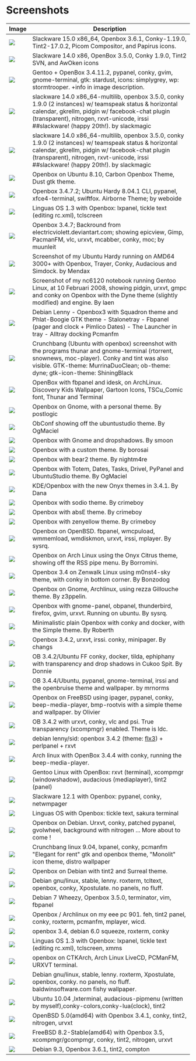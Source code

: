 # Screenshots

| **Image** | **Description**
| ---       | ---
| ![][1]    | Slackware 15.0 x86_64, Openbox 3.6.1, Conky-1.19.0, Tint2-17.0.2, Picom Compositor, and Papirus icons.
| ![][2]    | Slackware 14.0 x86, OpenBox 3.5.0, Conky 1.9.0, Tint2 SVN, and AwOken icons
| ![][3]    | Gentoo + OpenBox 3.4.11.2, pypanel, conky, gvim, gnome-terminal, gtk: stardust, icons: simplygrey, wp: stormtrooper. +info in image description.
| ![][4]    | slackware 14.0 x86_64-multilib, openbox 3.5.0, conky 1.9.0 (2 instances) w/ teamspeak status & horizontal calendar, gkrellm, pidgin w/ facebook-chat plugin (transparent), nitrogen, rxvt-unicode, irssi \##slackware! (happy 20th!). by slackmagic
| ![][5]    | slackware 14.0 x86_64-multilib, openbox 3.5.0, conky 1.9.0 (2 instances) w/ teamspeak status & horizontal calendar, gkrellm, pidgin w/ facebook-chat plugin (transparent), nitrogen, rxvt-unicode, irssi \##slackware! (happy 20th!). by slackmagic
| ![][6]    | Openbox on Ubuntu 8.10, Carbon Openbox Theme, Dust gtk theme.
| ![][7]    | Openbox 3.4.7.2; Ubuntu Hardy 8.04.1 CLI, pypanel, xfce4-terminal, swiftfox. Airborne Theme; by weboide
| ![][8]    | Linguas OS 1.3 with Openbox: lxpanel, tickle text (editing rc.xml), tclscreen
| ![][9]    | Openbox 3.4.7; Backround from electricviolett.deviantart.com; showing epicview, Gimp, PacmanFM, vlc, urxvt, mcabber, conky, moc; by muunleit
| ![][10]   | Screenshot of my Ubuntu Hardy running on AMD64 3000+ with Openbox, Trayer, Conky, Audacious and Simdock. by Mendax
| ![][11]   | Screenshot of my nc6120 notebook running Gentoo Linux, at 10 Februari 2008, showing pidgin, urxvt, gmpc and conky on Openbox with the Dyne theme (slightly modified) and engine. By laen
| ![][12]   | Debian Lenny - Openbox3 with Squadron theme and Phlat-Boogie GTK theme - Stalonetray - Fbpanel (pager and clock + Pimlico Dates) - The Launcher in tray - Alltray docking Pcmanfm
| ![][13]   | Crunchbang (Ubuntu with openbox) screenshot with the programs thunar and gnome-terminal (rtorrent, snownews, moc-player). Conky and tint was also visible. GTK-theme: MurrinaDuoClean; ob-theme: dyne; gtk-icon-theme: ShiningBlack
| ![][14]   | OpenBox with fbpanel and idesk, on ArchLinux. Discovery Kids Wallpaper, Gartoon Icons, TSCu_Comic font, Thunar and Terminal
| ![][15]   | Openbox on Gnome, with a personal theme. By postlogic
| ![][16]   | ObConf showing off the ubuntustudio theme. By OgMaciel
| ![][17]   | Openbox with Gnome and dropshadows. By smoon
| ![][18]   | Openbox with a custom theme. By borosai
| ![][19]   | Openbox with bear2 theme. By nightm4re
| ![][20]   | Openbox with Totem, Dates, Tasks, Drivel, PyPanel and UbuntuStudio theme. By OgMaciel
| ![][21]   | KDE/Openbox with the new Onyx themes in 3.4.1. By Dana
| ![][22]   | Openbox with sodio theme. By crimeboy
| ![][23]   | Openbox with absE theme. By crimeboy
| ![][24]   | Openbox with zenyellow theme. By crimeboy
| ![][25]   | Openbox on OpenBSD. fbpanel, wmcpuload, wmmemload, wmdiskmon, urxvt, irssi, mplayer. By sysrq.
| ![][26]   | Openbox on Arch Linux using the Onyx Citrus theme, showing off the RSS pipe menu. By Borromini.
| ![][27]   | Openbox 3.4 on Zenwalk Linux using m0nst4-sky theme, with conky in bottom corner. By Bonzodog
| ![][28]   | Openbox on Gnome, Archlinux, using rezza Gillouche theme. By z3ppelin.
| ![][29]   | Openbox with gnome-panel, obpanel, thunderbird, firefox, gvim, urxvt. Running on ubuntu. By sysrq.
| ![][30]   | Minimalistic plain Openbox with conky and docker, with the Simple theme. By Roberth
| ![][31]   | Openbox 3.4.2, urxvt, irssi. conky, minipager. By changs
| ![][32]   | OB 3.4.2/Ubuntu FF conky, docker, tilda, ephiphany with transparency and drop shadows in Cukoo Spit. By Donnie
| ![][33]   | OB 3.4.4/Ubuntu, pypanel, gnome-terminal, irssi and the openbruise theme and wallpaper. by mrnorms
| ![][34]   | Openbox on FreeBSD using ipager, pypanel, conky, beep-media-player, bmp-rootvis with a simple theme and wallpaper. by Olivier
| ![][35]   | OB 3.4.2 with urxvt, conky, vlc and psi. True transparency (xcompmgr) enabled. Theme is ldc.
| ![][36]   | debian lenny/sid: openbox 3.4.2 (theme: [flx3]) + perlpanel + rxvt
| ![][37]   | Arch linux with OpenBox 3.4.4 with conky, running the beep-media-player.
| ![][38]   | Gentoo Linux with OpenBox: rxvt (terminal), xcompmgr (windowshadow), audacious (mediaplayer), tint2 (panel)
| ![][39]   | Slackware 12.1 with Openbox: pypanel, conky, netwmpager
| ![][40]   | Linguas OS with Openbox: tickle text, sakura terminal
| ![][41]   | Openbox on Debian. Urxvt, conky, patched pypanel, gvolwheel, background with nitrogen ... More about to come !
| ![][42]   | Crunchbang linux 9.04, lxpanel, conky, pcmanfm "Elegant for rent" gtk and openbox theme, "Monolit" icon theme, distro wallpaper
| ![][43]   | Openbox on Debian with tint2 and Surreal theme.
| ![][44]   | Debian gnu/linux, stable, lenny. roxterm, tcltext, openbox, conky, Xpostulate. no panels, no fluff.
| ![][45]   | Debian 7 Wheezy, Openbox 3.5.0, terminator, vim, fbpanel
| ![][46]   | Openbox / Archlinux on my eee pc 901. feh, tint2 panel, conky, roxterm, pcmanfm, mplayer, wicd.
| ![][47]   | openbox 3.4, debian 6.0 squeeze, roxterm, conky
| ![][48]   | Linguas OS 1.3 with Openbox: lxpanel, tickle text (editing rc.xml), tclscreen, xmms
| ![][49]   | openbox on CTKArch, Arch Linux LiveCD, PCManFM, URXVT terminal.
| ![][50]   | Debian gnu/linux, stable, lenny. roxterm, Xpostulate, openbox, conky. no panels, no fluff. baldwinsoftware.com fishy wallpaper.
| ![][51]   | Ubuntu 10.04 ,lxterminal, audacious-pipmenu (written by myself),conky-colors,conky-lua(clock), tint2
| ![][52]   | OpenBSD 5.0(amd64) with Openbox 3.4.1, conky, tint2, nitrogen, urvxt
| ![][53]   | FreeBSD 8.2-Stable(amd64) with Openbox 3.5, xcompmgr/gcompmgr, conky, tint2, nitrogen, urxvt
| ![][54]   | Debian 9.3, Openbox 3.6.1, tint2, compton

[1]:  ../assets/img/screenshots/OpenboxSlack.jpg
[2]:  ../assets/img/screenshots/Openbox_screenshot.jpg
[3]:  ../assets/img/screenshots/2010-10-04-193330_1280x1024_scrot.png
[4]:  ../assets/img/screenshots/Openbox-elementary3.png
[5]:  ../assets/img/screenshots/Openbox_2013-08-17-114243_2560x1600_slackmagic_display0_np.png
[6]:  ../assets/img/screenshots/Openbox_dust_carbon.jpg
[7]:  ../assets/img/screenshots/Myscreen-weboide-x.jpg
[8]:  ../assets/img/screenshots/Openboxshot2.jpg
[9]:  ../assets/img/screenshots/2560x1024_scrot.jpg
[10]: ../assets/img/screenshots/Mendax-desktop.jpg
[11]: ../assets/img/screenshots/Laen-screenshot-080210213623.jpg
[12]: ../assets/img/screenshots/Openbox-inko.png
[13]: ../assets/img/screenshots/2008-05-08-1024x768-Crunchbang.png
[14]: ../assets/img/screenshots/Sreenopenbox2.png
[15]: ../assets/img/screenshots/Ss_postlogic01.png
[16]: ../assets/img/screenshots/Ss_obconfblackness.jpg
[17]: ../assets/img/screenshots/Scrot_smoon.png
[18]: ../assets/img/screenshots/Borosaiob_2007-06-06.png
[19]: ../assets/img/screenshots/Nightm4re-2006-10-26-2128-october.jpg
[20]: ../assets/img/screenshots/OgMaciel_20070607.png
[21]: ../assets/img/screenshots/Ss_OnyxTheme.png
[22]: ../assets/img/screenshots/Sodio.png
[23]: ../assets/img/screenshots/Greenw.png
[24]: ../assets/img/screenshots/Boxw.png
[25]: ../assets/img/screenshots/Sysrq-2006-11-03.png
[26]: ../assets/img/screenshots/Arch-openbox-rss.jpg
[27]: ../assets/img/screenshots/Openzen13.png
[28]: ../assets/img/screenshots/2007-06-25.png
[29]: ../assets/img/screenshots/2007-06-29.jpg
[30]: ../assets/img/screenshots/2007-06-29-233539_1280x1024_scrot.png
[31]: ../assets/img/screenshots/Openbox_chg.jpg
[32]: ../assets/img/screenshots/Donnie-2007-07-15.png
[33]: ../assets/img/screenshots/Screenshot-openbox-pretty-jrnorman.png
[34]: ../assets/img/screenshots/FreeBSD_Ob3.4-20070717.png
[35]: ../assets/img/screenshots/20070723-1848.png
[36]: ../assets/img/screenshots/Flx-2007-08-08.3.png
[37]: ../assets/img/screenshots/GagaPeter_001.png
[38]: ../assets/img/screenshots/Ktop.jpg
[39]: ../assets/img/screenshots/Slackware_skinn3r.png
[40]: ../assets/img/screenshots/Laplinbox.jpg
[41]: ../assets/img/screenshots/Openbox-debian.jpg
[42]: ../assets/img/screenshots/Crunchbang_2010-03-08_1280x800_scrot.png
[43]: ../assets/img/screenshots/2010-04-05-215307_1024x768_scrot.png
[44]: ../assets/img/screenshots/050810141937.jpg
[45]: ../assets/img/screenshots/Tazscreenshot111113.jpg
[46]: ../assets/img/screenshots/Screenshot.png
[47]: ../assets/img/screenshots/Ob3.4-debsqueeze.jpg
[48]: ../assets/img/screenshots/Boxtubeshot012509.jpg
[49]: ../assets/img/screenshots/Archshot1.jpg
[50]: ../assets/img/screenshots/050310075012obox.jpg
[51]: ../assets/img/screenshots/ShinScreenShot.jpg
[52]: ../assets/img/screenshots/Openbox_OpenBSD5_1680x1050.png
[53]: ../assets/img/screenshots/FreeBSD8.2_Openbox_1680x1050.png
[54]: ../assets/img/screenshots/Whiskyjack.png
[flx3]: https://www.box-look.org/p/1017593
